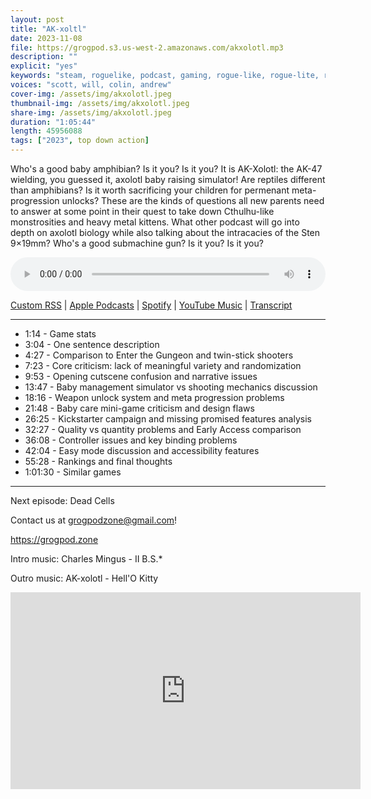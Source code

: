 ```yaml
---
layout: post
title: "AK-xoltl"
date: 2023-11-08
file: https://grogpod.s3.us-west-2.amazonaws.com/akxolotl.mp3
description: ""
explicit: "yes" 
keywords: "steam, roguelike, podcast, gaming, rogue-like, rogue-lite, roguelite"
voices: "scott, will, colin, andrew"
cover-img: /assets/img/akxolotl.jpeg
thumbnail-img: /assets/img/akxolotl.jpeg
share-img: /assets/img/akxolotl.jpeg
duration: "1:05:44"
length: 45956088  
tags: ["2023", top down action]
---
```


Who's a good baby amphibian? Is it you? Is it you? It is AK-Xolotl: the AK-47 wielding, you guessed it, axolotl baby raising simulator! Are reptiles different than amphibians? Is it worth sacrificing your children for permenant meta-progression unlocks? These are the kinds of questions all new parents need to answer at some point in their quest to take down Cthulhu-like monstrosities and heavy metal kittens. What other podcast will go into depth on axolotl biology while also talking about the intracacies of the Sten 9×19mm? Who's a good submachine gun? Is it you? Is it you?


<div class="container">
  <audio controls style="width: 100%;">
    <source src="https://grogpod.s3.us-west-2.amazonaws.com/akxolotl.mp3" type="audio/mpeg">
  </audio>
</div>

[Custom RSS](https://grogpod.zone/feed.xml) | [Apple Podcasts](https://podcasts.apple.com/us/podcast/ak-xoltl/id1650474911?i=1000634094745) | [Spotify](https://open.spotify.com/episode/28CPn0klyWKpXsptHbgVZy?si=6A0pEaO_TDiwcqjcmEDSgQ) | [YouTube Music](https://www.youtube.com/playlist?list=PL-ShOmyMvd4jYFChE6tgj0JYG8RKK4xe0) | [Transcript](https://github.com/ScottBurger/going_rogue_podcast/blob/master/docs/transcripts/ak_xolotl.txt)

---

* 1:14 - Game stats
* 3:04 - One sentence description
* 4:27 - Comparison to Enter the Gungeon and twin-stick shooters
* 7:23 - Core criticism: lack of meaningful variety and randomization
* 9:53 - Opening cutscene confusion and narrative issues
* 13:47 - Baby management simulator vs shooting mechanics discussion
* 18:16 - Weapon unlock system and meta progression problems
* 21:48 - Baby care mini-game criticism and design flaws
* 26:25 - Kickstarter campaign and missing promised features analysis
* 32:27 - Quality vs quantity problems and Early Access comparison
* 36:08 - Controller issues and key binding problems
* 42:04 - Easy mode discussion and accessibility features
* 55:28 - Rankings and final thoughts
* 1:01:30 - Similar games

---



Next episode: Dead Cells


Contact us at grogpodzone@gmail.com!

https://grogpod.zone

Intro music: Charles Mingus - II B.S.*

Outro music: AK-xolotl - Hell'O Kitty

<div class="embed-responsive embed-responsive-16by9">
<iframe width="560" height="315" src="https://www.youtube.com/embed/4B-dI29jsek" title="YouTube video player" frameborder="0" allow="accelerometer; autoplay; clipboard-write; encrypted-media; gyroscope; picture-in-picture" allowfullscreen></iframe>
</div>

